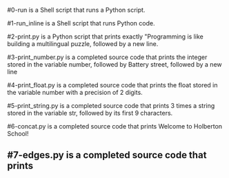 #0-run is a Shell script that runs a Python script.

#1-run_inline is a Shell script that runs Python code.

#2-print.py is a Python script that prints exactly "Programming is like building a multilingual puzzle, followed by a new line.

#3-print_number.py is a completed source code that prints the integer stored in the variable number, followed by Battery street, followed by a new line

#4-print_float.py is a completed source code that prints the float stored in the variable number with a precision of 2 digits.

#5-print_string.py is a completed source code that prints 3 times a string stored in the variable str, followed by its first 9 characters.

#6-concat.py is a completed source code that prints Welcome to Holberton School!

#7-edges.py is a completed source code that prints
-
